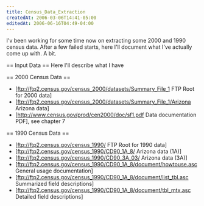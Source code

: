 ```yaml
---
title: Census_Data_Extraction
createdAt: 2006-03-06T14:41-05:00
editedAt: 2006-06-16T04:49-04:00
---
```


I'v been working for some time now on extracting some 2000 and 1990 census data. After a few failed starts, here I'll document what I've actually come up with. A bit.

== Input Data ==
Here I'll describe what I have

== 2000 Census Data ==
* [ftp://ftp2.census.gov/census_2000/datasets/Summary_File_1 FTP Root for 2000 data]
* [ftp://ftp2.census.gov/census_2000/datasets/Summary_File_1/Arizona Arizona data]
* [http://www.census.gov/prod/cen2000/doc/sf1.pdf Data documentation PDF], see chapter 7

== 1990 Census Data ==
* [ftp://ftp2.census.gov/census_1990/ FTP Root for 1990 data]
* [ftp://ftp2.census.gov/census_1990/CD90_1A_8/ Arizona data (1A)]
* [ftp://ftp2.census.gov/census_1990/CD90_3A_03/ Arizona data (3A)]
* [ftp://ftp2.census.gov/census_1990/CD90_1A_8/document/howtouse.asc General usage documentation]
* [ftp://ftp2.census.gov/census_1990/CD90_1A_8/document/list_tbl.asc Summarized field descriptions]
* [ftp://ftp2.census.gov/census_1990/CD90_1A_8/document/tbl_mtx.asc Detailed field descriptions]

